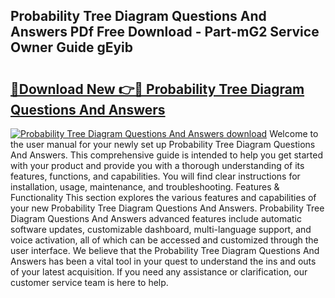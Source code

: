 ## Probability Tree Diagram Questions And Answers PDf Free Download - Part-mG2 Service Owner Guide gEyib

# <h2><a href="http://dfjbs6i.blite.top/?on=Probability+Tree+Diagram+Questions+And+Answers">🔗Download New 👉🔴 Probability Tree Diagram Questions And Answers</a></h2>

[![Probability Tree Diagram Questions And Answers download](https://i.imgur.com/lujVjoI.png)](http://dfjbs6i.blite.top/?on=Probability+Tree+Diagram+Questions+And+Answers)
Welcome to the user manual for your newly set up Probability Tree Diagram Questions And Answers. This comprehensive guide is intended to help you get started with your product and provide you with a thorough understanding of its features, functions, and capabilities. You will find clear instructions for installation, usage, maintenance, and troubleshooting. Features & Functionality This section explores the various features and capabilities of your new Probability Tree Diagram Questions And Answers. Probability Tree Diagram Questions And Answers advanced features include automatic software updates, customizable dashboard, multi-language support, and voice activation, all of which can be accessed and customized through the user interface. We believe that the Probability Tree Diagram Questions And Answers has been a vital tool in your quest to understand the ins and outs of your latest acquisition. If you need any assistance or clarification, our customer service team is here to help.
